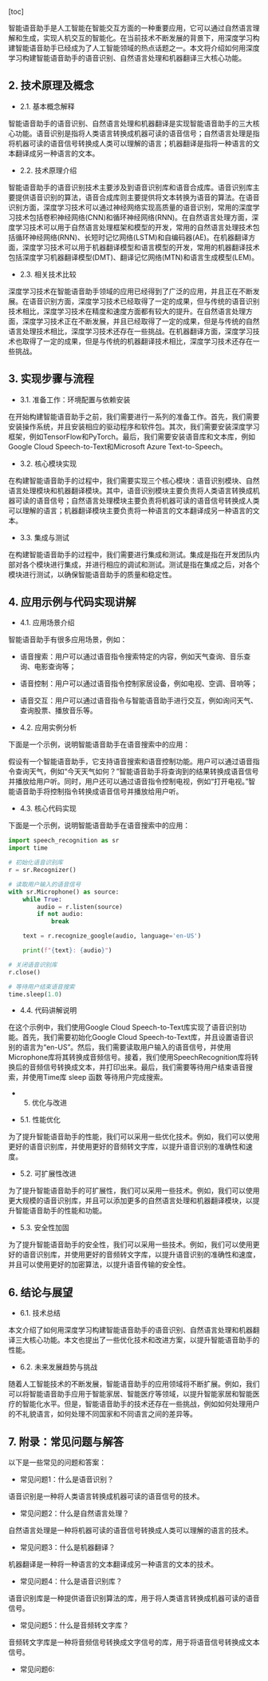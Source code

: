 
[toc]                    
                
                
智能语音助手是人工智能在智能交互方面的一种重要应用，它可以通过自然语言理解和生成，实现人机交互的智能化。在当前技术不断发展的背景下，用深度学习构建智能语音助手已经成为了人工智能领域的热点话题之一。本文将介绍如何用深度学习构建智能语音助手的语音识别、自然语言处理和机器翻译三大核心功能。

## 2. 技术原理及概念

- 2.1. 基本概念解释

智能语音助手的语音识别、自然语言处理和机器翻译是实现智能语音助手的三大核心功能。语音识别是指将人类语言转换成机器可读的语音信号；自然语言处理是指将机器可读的语音信号转换成人类可以理解的语言；机器翻译是指将一种语言的文本翻译成另一种语言的文本。

- 2.2. 技术原理介绍

智能语音助手的语音识别技术主要涉及到语音识别库和语音合成库。语音识别库主要提供语音识别的算法，语音合成库则主要提供将文本转换为语音的算法。在语音识别方面，深度学习技术可以通过神经网络实现高质量的语音识别，常用的深度学习技术包括卷积神经网络(CNN)和循环神经网络(RNN)。在自然语言处理方面，深度学习技术可以用于自然语言处理框架和模型的开发，常用的自然语言处理技术包括循环神经网络(RNN)、长短时记忆网络(LSTM)和自编码器(AE)。在机器翻译方面，深度学习技术可以用于机器翻译模型和语言模型的开发，常用的机器翻译技术包括深度学习机器翻译模型(DMT)、翻译记忆网络(MTN)和语言生成模型(LEM)。

- 2.3. 相关技术比较

深度学习技术在智能语音助手领域的应用已经得到了广泛的应用，并且正在不断发展。在语音识别方面，深度学习技术已经取得了一定的成果，但与传统的语音识别技术相比，深度学习技术在精度和速度方面都有较大的提升。在自然语言处理方面，深度学习技术正在不断发展，并且已经取得了一定的成果，但是与传统的自然语言处理技术相比，深度学习技术还存在一些挑战。在机器翻译方面，深度学习技术也取得了一定的成果，但是与传统的机器翻译技术相比，深度学习技术还存在一些挑战。

## 3. 实现步骤与流程

- 3.1. 准备工作：环境配置与依赖安装

在开始构建智能语音助手之前，我们需要进行一系列的准备工作。首先，我们需要安装操作系统，并且安装相应的驱动程序和软件包。其次，我们需要安装深度学习框架，例如TensorFlow和PyTorch。最后，我们需要安装语音库和文本库，例如Google Cloud Speech-to-Text和Microsoft Azure Text-to-Speech。

- 3.2. 核心模块实现

在构建智能语音助手的过程中，我们需要实现三个核心模块：语音识别模块、自然语言处理模块和机器翻译模块。其中，语音识别模块主要负责将人类语言转换成机器可读的语音信号；自然语言处理模块主要负责将机器可读的语音信号转换成人类可以理解的语言；机器翻译模块主要负责将一种语言的文本翻译成另一种语言的文本。

- 3.3. 集成与测试

在构建智能语音助手的过程中，我们需要进行集成和测试。集成是指在开发团队内部对各个模块进行集成，并进行相应的调试和测试。测试是指在集成之后，对各个模块进行测试，以确保智能语音助手的质量和稳定性。

## 4. 应用示例与代码实现讲解

- 4.1. 应用场景介绍

智能语音助手有很多应用场景，例如：

- 语音搜索：用户可以通过语音指令搜索特定的内容，例如天气查询、音乐查询、电影查询等；
- 语音控制：用户可以通过语音指令控制家居设备，例如电视、空调、音响等；
- 语音交互：用户可以通过语音指令与智能语音助手进行交互，例如询问天气、查询股票、播放音乐等。

- 4.2. 应用实例分析

下面是一个示例，说明智能语音助手在语音搜索中的应用：

假设有一个智能语音助手，它支持语音搜索和语音控制功能。用户可以通过语音指令查询天气，例如“今天天气如何？”智能语音助手将查询到的结果转换成语音信号并播放给用户听。同时，用户还可以通过语音指令控制电视，例如“打开电视。”智能语音助手将控制指令转换成语音信号并播放给用户听。

- 4.3. 核心代码实现

下面是一个示例，说明智能语音助手在语音搜索中的应用：

```python
import speech_recognition as sr
import time

# 初始化语音识别库
r = sr.Recognizer()

# 读取用户输入的语音信号
with sr.Microphone() as source:
    while True:
        audio = r.listen(source)
        if not audio:
            break

    text = r.recognize_google(audio, language='en-US')

    print(f"{text}: {audio}")

# 关闭语音识别库
r.close()

# 等待用户结束语音搜索
time.sleep(1.0)
```

- 4.4. 代码讲解说明

在这个示例中，我们使用Google Cloud Speech-to-Text库实现了语音识别功能。首先，我们需要初始化Google Cloud Speech-to-Text库，并且设置语音识别的语言为“en-US”。然后，我们需要读取用户输入的语音信号，并使用Microphone库将其转换成音频信号。接着，我们使用SpeechRecognition库将转换后的音频信号转换成文本，并打印出来。最后，我们需要等待用户结束语音搜索，并使用Time库 sleep 函数 等待用户完成搜索。

- 5. 优化与改进

- 5.1. 性能优化

为了提升智能语音助手的性能，我们可以采用一些优化技术。例如，我们可以使用更好的语音识别库，并使用更好的音频转文字库，以提升语音识别的准确性和速度。

- 5.2. 可扩展性改进

为了提升智能语音助手的可扩展性，我们可以采用一些技术。例如，我们可以使用更大规模的语音识别库，并且可以添加更多的自然语言处理和机器翻译模块，以提升智能语音助手的性能和功能。

- 5.3. 安全性加固

为了提升智能语音助手的安全性，我们可以采用一些技术。例如，我们可以使用更好的语音识别库，并使用更好的音频转文字库，以提升语音识别的准确性和速度，并且可以使用更好的加密算法，以提升语音传输的安全性。

## 6. 结论与展望

- 6.1. 技术总结

本文介绍了如何用深度学习构建智能语音助手的语音识别、自然语言处理和机器翻译三大核心功能。本文也提出了一些优化技术和改进方案，以提升智能语音助手的性能。

- 6.2. 未来发展趋势与挑战

随着人工智能技术的不断发展，智能语音助手的应用领域将不断扩展。例如，我们可以将智能语音助手应用于智能家居、智能医疗等领域，以提升智能家居和智能医疗的智能化水平。但是，智能语音助手的技术还存在一些挑战，例如如何处理用户的不礼貌语言，如何处理不同国家和不同语言之间的差异等。

## 7. 附录：常见问题与解答

以下是一些常见的问题和答案：

- 常见问题1：什么是语音识别？

语音识别是一种将人类语言转换成机器可读的语音信号的技术。

- 常见问题2：什么是自然语言处理？

自然语言处理是一种将机器可读的语音信号转换成人类可以理解的语言的技术。

- 常见问题3：什么是机器翻译？

机器翻译是一种将一种语言的文本翻译成另一种语言的文本的技术。

- 常见问题4：什么是语音识别库？

语音识别库是一种提供语音识别算法的库，用于将人类语言转换成机器可读的语音信号。

- 常见问题5：什么是音频转文字库？

音频转文字库是一种将音频信号转换成文字信号的库，用于将语音信号转换成文本信号。

- 常见问题6:

